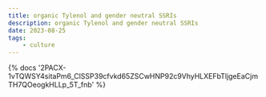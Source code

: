 ```yaml
---
title: organic Tylenol and gender neutral SSRIs
description: organic Tylenol and gender neutral SSRIs
date: 2023-08-25
tags:
	- culture
---
```

<body style="margin:0">
{% docs '2PACX-1vTQWSY4sitaPm6_ClSSP39cfvkd65ZSCwHNP92c9VhyHLXEFbTljgeEaCjmTH7QOeogkHLLp_5T_fnb' %}